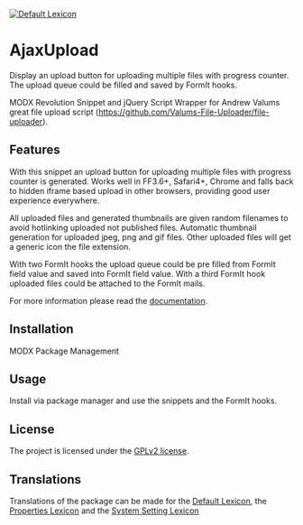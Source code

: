 [![Default Lexicon](https://hosted.weblate.org/widgets/modx-extras/ajaxupload/standard/svg-badge.svg)](https://hosted.weblate.org/projects/modx-extras/ajaxupload/)

# AjaxUpload

Display an upload button for uploading multiple files with progress counter. The
upload queue could be filled and saved by FormIt hooks.

MODX Revolution Snippet and jQuery Script Wrapper for Andrew Valums great file
upload script (https://github.com/Valums-File-Uploader/file-uploader).

## Features

With this snippet an upload button for uploading multiple files with
progress counter is generated. Works well in FF3.6+, Safari4+, Chrome and falls
back to hidden iframe based upload in other browsers, providing good user
experience everywhere.

All uploaded files and generated thumbnails are given random filenames to avoid
hotlinking uploaded not published files. Automatic thumbnail generation for
uploaded jpeg, png and gif files. Other uploaded files will get a generic icon
the file extension.

With two FormIt hooks the upload queue could be pre filled from FormIt field
value and saved into FormIt field value. With a third FormIt hook uploaded
files could be attached to the FormIt mails.

For more information please read the [documentation](https://jako.github.io/AjaxUpload/).

## Installation

MODX Package Management

## Usage

Install via package manager and use the snippets and the FormIt hooks.

## License

The project is licensed under the [GPLv2 license](https://github.com/Jako/AjaxUpload/blob/master/core/components/ajaxupload/docs/license.md).

## Translations

Translations of the package can be made for the [Default Lexicon](https://hosted.weblate.org/projects/modx-extras/ajaxupload/standard/), the [Properties Lexicon](https://hosted.weblate.org/projects/modx-extras/ajaxupload/properties/) and the [System Setting Lexicon](https://hosted.weblate.org/projects/modx-extras/ajaxupload/system-settings/)
